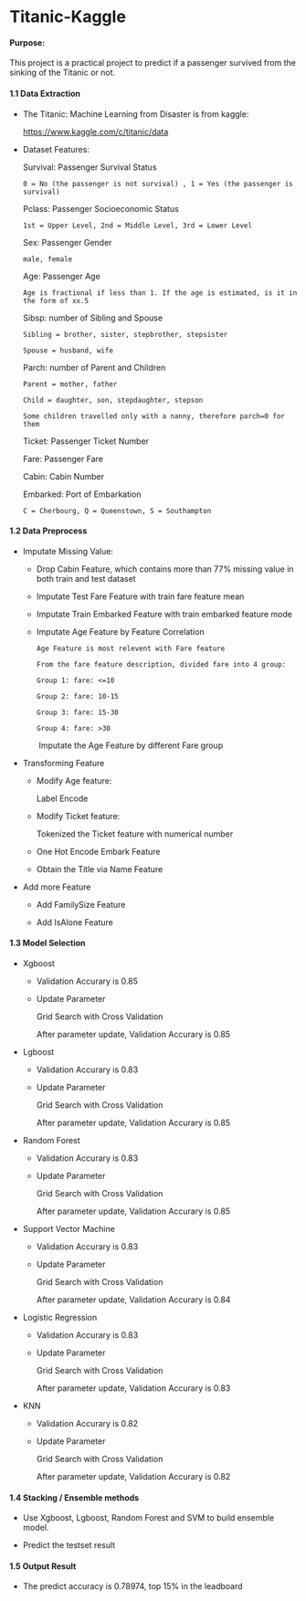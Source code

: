 # Titanic-Kaggle

#### Purpose:

This project is a practical project to predict if a passenger survived from the sinking of the Titanic or not. 

#### 1.1 Data Extraction
    
   * The Titanic: Machine Learning from Disaster is from kaggle:
   
        https://www.kaggle.com/c/titanic/data
        
   * Dataset Features:
   
        Survival: Passenger Survival Status
        
         0 = No (the passenger is not survival) , 1 = Yes (the passenger is survival)
        
        Pclass: Passenger Socioeconomic Status
        
         1st = Upper Level, 2nd = Middle Level, 3rd = Lower Level
        
        Sex: Passenger Gender
        
         male, female
        
        Age: Passenger Age
        
         Age is fractional if less than 1. If the age is estimated, is it in the form of xx.5
         
        Sibsp: number of Sibling and Spouse
        
         Sibling = brother, sister, stepbrother, stepsister
        
         Spouse = husband, wife

        Parch: number of Parent and Children
        
         Parent = mother, father
        
         Child = daughter, son, stepdaughter, stepson
         
         Some children travelled only with a nanny, therefore parch=0 for them
        
        Ticket: Passenger Ticket Number
        
        Fare: Passenger Fare
        
        Cabin: Cabin Number
        
        Embarked: Port of Embarkation
        
         C = Cherbourg, Q = Queenstown, S = Southampton
        
        
#### 1.2 Data Preprocess

   * Imputate Missing Value:
        
        * Drop Cabin Feature, which contains more than 77% missing value in both train and test dataset
        
        * Imputate Test Fare Feature with train fare feature mean
        
        * Imputate Train Embarked Feature with train embarked feature mode
        
        * Imputate Age Feature by Feature Correlation
        
              Age Feature is most relevent with Fare feature 
            
              From the fare feature description, divided fare into 4 group:

              Group 1: fare: <=10
            
              Group 2: fare: 10-15
            
              Group 3: fare: 15-30
            
              Group 4: fare: >30
              
              Imputate the Age Feature by different Fare group
   
   * Transforming Feature
   
        * Modify Age feature:
            
            Label Encode
   
        * Modify Ticket feature:
   
            Tokenized the Ticket feature with numerical number
    
        * One Hot Encode Embark Feature
        
        * Obtain the Title via Name Feature
        
   * Add more Feature
        
        * Add FamilySize Feature
        
        * Add IsAlone Feature
  
#### 1.3 Model Selection

   * Xgboost
   
        * Validation Accurary is 0.85
        
        * Update Parameter
        
            Grid Search with Cross Validation
            
            After parameter update, Validation Accurary is 0.85 
    
   * Lgboost
   
        * Validation Accurary is 0.83
        
        * Update Parameter
        
            Grid Search with Cross Validation
            
            After parameter update, Validation Accurary is 0.85
   
   * Random Forest
   
        * Validation Accurary is 0.83
        
        * Update Parameter
        
            Grid Search with Cross Validation
            
            After parameter update, Validation Accurary is 0.85
   
   * Support Vector Machine
        
        * Validation Accurary is 0.83
        
        * Update Parameter
        
            Grid Search with Cross Validation
            
            After parameter update, Validation Accurary is 0.84
        
   * Logistic Regression
   
        * Validation Accurary is 0.83
       
        * Update Parameter
        
            Grid Search with Cross Validation
            
            After parameter update, Validation Accurary is 0.83
   
   * KNN
        
        * Validation Accurary is 0.82
        
        * Update Parameter
        
            Grid Search with Cross Validation
            
            After parameter update, Validation Accurary is 0.82
   
   
#### 1.4 Stacking / Ensemble methods
   
   * Use Xgboost, Lgboost, Random Forest and SVM to build ensemble model.
   
   * Predict the testset result
   
#### 1.5 Output Result

   * The predict accuracy is 0.78974, top 15% in the leadboard

